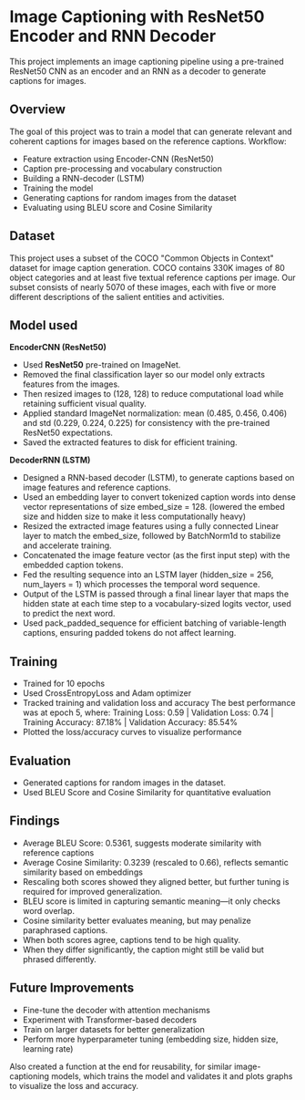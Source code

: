 # Image Captioning with ResNet50 Encoder and RNN Decoder

This project implements an image captioning pipeline using a pre-trained ResNet50 CNN as an encoder and an RNN as a decoder to generate captions for images.

## Overview

The goal of this project was to train a model that can generate relevant and coherent captions for images based on the reference captions.
Workflow:
- Feature extraction using Encoder-CNN (ResNet50)
- Caption pre-processing and vocabulary construction
- Building a RNN-decoder (LSTM)
- Training the model
- Generating captions for random images from the dataset
- Evaluating using BLEU score and Cosine Similarity

## Dataset 

This project uses a subset of the COCO "Common Objects in Context" dataset for image caption generation. COCO contains 330K images of 80 object categories and at least five textual reference captions per image. Our subset consists of nearly 5070 of these images, each with five or more different descriptions of the salient entities and activities.

## Model used

**EncoderCNN (ResNet50)**
- Used **ResNet50** pre-trained on ImageNet.
- Removed the final classification layer so our model only extracts features from the images.
- Then resized images to (128, 128) to reduce computational load while retaining sufficient visual quality.
- Applied standard ImageNet normalization: mean (0.485, 0.456, 0.406) and std (0.229, 0.224, 0.225) for consistency with the pre-trained ResNet50 expectations.
- Saved the extracted features to disk for efficient training.

**DecoderRNN (LSTM)**
- Designed a RNN-based decoder (LSTM), to generate captions based on image features and reference captions.
- Used an embedding layer to convert tokenized caption words into dense vector representations of size embed_size = 128. (lowered the embed size and hidden size to make it less computationally heavy)
- Resized the extracted image features using a fully connected Linear layer to match the embed_size, followed by BatchNorm1d to stabilize and accelerate training.
- Concatenated the image feature vector (as the first input step) with the embedded caption tokens.
- Fed the resulting sequence into an LSTM layer (hidden_size = 256, num_layers = 1) which processes the temporal word sequence.
- Output of the LSTM is passed through a final linear layer that maps the hidden state at each time step to a vocabulary-sized logits vector, used to predict the next word.
- Used pack_padded_sequence for efficient batching of variable-length captions, ensuring padded tokens do not affect learning.


## Training
- Trained for 10 epochs
-  Used CrossEntropyLoss and Adam optimizer
-  Tracked training and validation loss and accuracy
The best performance was at epoch 5, where: Training Loss: 0.59 | Validation Loss: 0.74 | Training Accuracy: 87.18% | Validation Accuracy: 85.54%
- Plotted the loss/accuracy curves to visualize performance

## Evaluation
- Generated captions for random images in the dataset.
- Used BLEU Score and Cosine Similarity for quantitative evaluation

## Findings
- Average BLEU Score: 0.5361, suggests moderate similarity with reference captions
- Average Cosine Similarity: 0.3239 (rescaled to 0.66), reflects semantic similarity based on embeddings
- Rescaling both scores showed they aligned better, but further tuning is required for improved generalization.
- BLEU score is limited in capturing semantic meaning—it only checks word overlap.
- Cosine similarity better evaluates meaning, but may penalize paraphrased captions.
- When both scores agree, captions tend to be high quality.
- When they differ significantly, the caption might still be valid but phrased differently.

## Future Improvements
- Fine-tune the decoder with attention mechanisms
- Experiment with Transformer-based decoders
- Train on larger datasets for better generalization
- Perform more hyperparameter tuning (embedding size, hidden size, learning rate)

Also created a function at the end for reusability, for similar image-captioning models, which trains the model and validates it and plots graphs to visualize the loss and accuracy.













